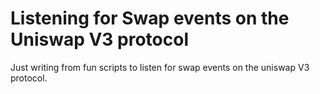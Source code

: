 # Listening for Swap events on the Uniswap V3 protocol

Just writing from fun scripts to listen for swap events on the uniswap V3 protocol.
